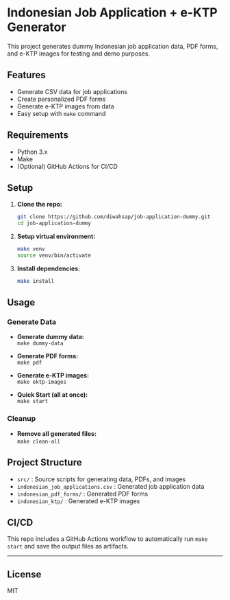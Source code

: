 # Indonesian Job Application + e-KTP Generator

This project generates dummy Indonesian job application data, PDF forms, and e-KTP images for testing and demo purposes.

## Features

- Generate CSV data for job applications
- Create personalized PDF forms
- Generate e-KTP images from data
- Easy setup with `make` command

## Requirements

- Python 3.x
- Make
- (Optional) GitHub Actions for CI/CD

## Setup

1. **Clone the repo:**

   ```sh
   git clone https://github.com/diwahsap/job-application-dummy.git
   cd job-application-dummy
   ```

2. **Setup virtual environment:**

   ```sh
   make venv
   source venv/bin/activate
   ```

3. **Install dependencies:**

   ```sh
   make install
   ```

## Usage

### Generate Data

- **Generate dummy data:**  
  `make dummy-data`

- **Generate PDF forms:**  
  `make pdf`

- **Generate e-KTP images:**  
  `make ektp-images`

- **Quick Start (all at once):**  
  `make start`

### Cleanup

- **Remove all generated files:**  
  `make clean-all`

## Project Structure

- `src/` : Source scripts for generating data, PDFs, and images
- `indonesian_job_applications.csv` : Generated job application data
- `indonesian_pdf_forms/` : Generated PDF forms
- `indonesian_ktp/` : Generated e-KTP images

## CI/CD

This repo includes a GitHub Actions workflow to automatically run `make start` and save the output files as artifacts.

---

## License

MIT
